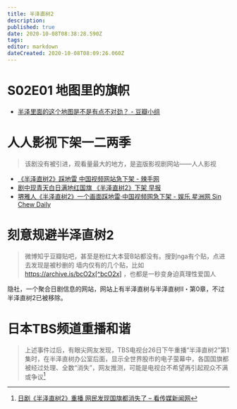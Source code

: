 ```yaml
---
title: 半泽直树2
description: 
published: true
date: 2020-10-08T08:38:28.590Z
tags: 
editor: markdown
dateCreated: 2020-10-08T08:09:26.060Z
---
```


# S02E01 地图里的旗帜

+ [半泽里面的这个地图是不是有点不对劲？ - 豆瓣小组](https://archive.is/bcO2x "https://www.douban.com/group/topic/185504800/")

# 人人影视下架一二两季

> 该剧没有被引进，观看量最大的地方，是盗版影视剧网站——人人影视

+ [《半泽直树2》踩地雷 中国视频网站急下架 - 辣手网](https://web.archive.org/web/20200805014308/https://www.laksou.com/?p=77369)
+ [剧中现青天白日满地红国旗 《半泽直树2》下架 早报](https://web.archive.org/web/20201008025809/https://www.zaobao.com.sg/zentertainment/movies-and-tv/story20200723-1071371)
+ [堺雅人《半泽直树2》一个画面踩地雷·中国视频网急下架 - 娱乐 星洲网 Sin Chew Daily](https://web.archive.org/web/20201008063719/https://www.sinchew.com.my/content/content_2311500.html)

# 刻意规避半泽直树2

> 微博知乎豆瓣贴吧，甚至是粉红大本营B站都没有。搜到nga有个贴，点进去发现是被秒删的
墙内仅有的几个贴，比如 https://archive.is/bcO2x[^bcO2x] ，也都是一秒变身迫真理性爱国人

[^bcO2x]: [半泽直树2这青天白日旗怎么墙内不仅没有节奏，连消息都几乎没有？ : chonglangTV](https://archive.is/B67Ge "https://www.reddit.com/r/chonglangTV/comments/hup6qq/半泽直树2这青天白日旗怎么墙内不仅没有节奏连消息都几乎没有/")

隐社，一个聚合日剧信息的网站，网站上有半泽直树与半泽直树II・第0章，不过半泽直树2已被移除。

# 日本TBS频道重播和谐

> 上述事件过后，有眼尖网友发现，TBS电视台26日下午重播“半泽直树2”第1集时，在半泽直树办公室后面，显示全世界股市的电子萤幕中，各国国旗都被经过处理、全数“消失”，网友推测，可能是电视台不希望再引起观众不满或争议[^02ce7a7d2bb1]

[^02ce7a7d2bb1]: [日剧《半泽直树2》重播 网民发现国旗都消失了 – 看传媒新闻网](https://web.archive.org/web/20201007133826/https://vct.news/news/8c5dda97-78a1-4096-8e15-02ce7a7d2bb1)

<!--
[为什么日剧近些年来几乎没有视频网站正版引进？ - 知乎](https://archive.is/z7QDu "https://www.zhihu.com/question/22092749")
-->